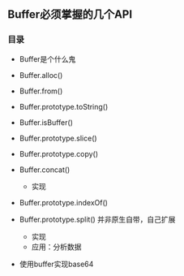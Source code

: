 ## Buffer必须掌握的几个API

### 目录

- Buffer是个什么鬼
- Buffer.alloc()
- Buffer.from()
- Buffer.prototype.toString()
- Buffer.isBuffer()
- Buffer.prototype.slice()
- Buffer.prototype.copy()
- Buffer.concat()
  - 实现
- Buffer.prototype.indexOf()
- Buffer.prototype.split() 并非原生自带，自己扩展
  - 实现
  - 应用：分析数据

- 使用buffer实现base64